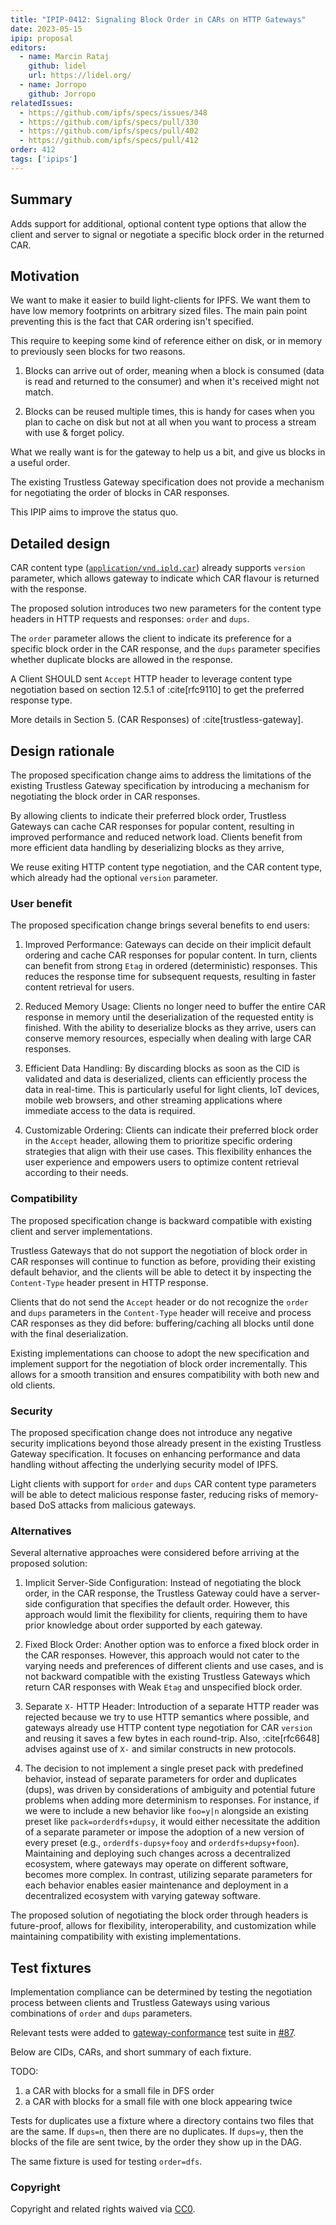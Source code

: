 ```yaml
---
title: "IPIP-0412: Signaling Block Order in CARs on HTTP Gateways"
date: 2023-05-15
ipip: proposal
editors:
  - name: Marcin Rataj
    github: lidel
    url: https://lidel.org/
  - name: Jorropo
    github: Jorropo
relatedIssues:
  - https://github.com/ipfs/specs/issues/348
  - https://github.com/ipfs/specs/pull/330
  - https://github.com/ipfs/specs/pull/402
  - https://github.com/ipfs/specs/pull/412
order: 412
tags: ['ipips']
---
```


## Summary

Adds support for additional, optional content type options that allow the
client and server to signal or negotiate a specific block order in the returned
CAR.

## Motivation

We want to make it easier to build light-clients for IPFS. We want them to have
low memory footprints on arbitrary sized files. The main pain point preventing
this is the fact that CAR ordering isn't specified.

This require to keeping some kind of reference either on disk, or in memory to
previously seen blocks for two reasons.

1. Blocks can arrive out of order, meaning when a block is consumed (data is
   read and returned to the consumer) and when it's received might not match.

1. Blocks can be reused multiple times, this is handy for cases when you plan
   to cache on disk but not at all when you want to process a stream with use &
   forget policy.

What we really want is for the gateway to help us a bit, and give us blocks in
a useful order.

The existing Trustless Gateway specification does not provide a mechanism for
negotiating the order of blocks in CAR responses.

This IPIP aims to improve the status quo.

## Detailed design

CAR content type
([`application/vnd.ipld.car`](https://www.iana.org/assignments/media-types/application/vnd.ipld.car))
already supports `version` parameter, which allows gateway to indicate which
CAR flavour is returned with the response.

The proposed solution introduces two new parameters for the content type headers
in HTTP requests and responses: `order` and `dups`.

The `order` parameter allows the client to indicate its preference for a
specific block order in the CAR response, and the `dups` parameter specifies
whether duplicate blocks are allowed in the response.

A Client SHOULD sent `Accept` HTTP header to leverage content type negotiation
based on section 12.5.1 of :cite[rfc9110] to get the preferred response type.

More details in Section 5. (CAR Responses) of :cite[trustless-gateway].

## Design rationale

The proposed specification change aims to address the limitations of the
existing Trustless Gateway specification by introducing a mechanism for
negotiating the block order in CAR responses.

By allowing clients to indicate their preferred block order, Trustless Gateways
can cache CAR responses for popular content, resulting in improved performance
and reduced network load. Clients benefit from more efficient data handling by
deserializing blocks as they arrive,

We reuse exiting HTTP content type negotiation, and the CAR content type, which
already had the optional `version` parameter.

### User benefit

The proposed specification change brings several benefits to end users:

1. Improved Performance: Gateways can decide on their implicit default ordering
   and cache CAR responses for popular content. In turn, clients can benefit
   from strong `Etag` in ordered (deterministic) responses. This reduces the
   response time for subsequent requests, resulting in faster content retrieval
   for users.

2. Reduced Memory Usage: Clients no longer need to buffer the entire CAR
   response in memory until the deserialization of the requested entity is
   finished. With the ability to deserialize blocks as they arrive, users can
   conserve memory resources, especially when dealing with large CAR responses.

3. Efficient Data Handling: By discarding blocks as soon as the CID is
   validated and data is deserialized, clients can efficiently process the data
   in real-time. This is particularly useful for light clients, IoT devices,
   mobile web browsers, and other streaming applications where immediate access
   to the data is required.

4. Customizable Ordering: Clients can indicate their preferred block order in the
   `Accept` header, allowing them to prioritize specific ordering strategies that
   align with their use cases. This flexibility enhances the user experience
   and empowers users to optimize content retrieval according to their needs.

### Compatibility

The proposed specification change is backward compatible with existing client
and server implementations.

Trustless Gateways that do not support the negotiation of block order in CAR
responses will continue to function as before, providing their existing default
behavior, and the clients will be able to detect it by inspecting the
`Content-Type` header present in HTTP response.

Clients that do not send the `Accept` header or do not recognize the `order`
and `dups` parameters in the `Content-Type` header will receive and process CAR
responses as they did before: buffering/caching all blocks until done with the
final deserialization.

Existing implementations can choose to adopt the new specification and
implement support for the negotiation of block order incrementally. This allows
for a smooth transition and ensures compatibility with both new and old
clients.

### Security

The proposed specification change does not introduce any negative security
implications beyond those already present in the existing Trustless Gateway
specification. It focuses on enhancing performance and data handling without
affecting the underlying security model of IPFS.

Light clients with support for `order` and  `dups` CAR content type parameters
will be able to detect malicious response faster, reducing risks of
memory-based DoS attacks from malicious gateways.

### Alternatives

Several alternative approaches were considered before arriving at the proposed solution:

1. Implicit Server-Side Configuration: Instead of negotiating the block order,
   in the CAR response, the Trustless Gateway could have a server-side
   configuration that specifies the default order. However, this approach would
   limit the flexibility for clients, requiring them to have prior knowledge
   about order supported by each gateway.

2. Fixed Block Order: Another option was to enforce a fixed block order in the
   CAR responses. However, this approach would not cater to the varying needs
   and preferences of different clients and use cases, and is not backward
   compatible with the existing Trustless Gateways which return CAR responses
   with Weak `Etag` and unspecified block order.

3. Separate `X-` HTTP Header: Introduction of a separate HTTP reader was
   rejected because we try to use HTTP semantics where possible, and gateways
   already use HTTP content type negotiation for CAR `version` and reusing it
   saves a few bytes in each round-trip. Also, :cite[rfc6648] advises against
   use of `X-` and similar constructs in new protocols.

4. The decision to not implement a single preset pack with predefined behavior,
   instead of separate parameters for order and duplicates (dups), was driven
   by considerations of ambiguity and potential future problems when adding
   more determinism to responses. For instance, if we were to include a new
   behavior like `foo=y|n` alongside an existing preset like `pack=orderdfs+dupsy`,
   it would either necessitate the addition of a separate parameter or impose
   the adoption of a new version of every preset (e.g., `orderdfs-dupsy+fooy` and
   `orderdfs+dupsy+foon`). Maintaining and deploying such changes across a
   decentralized ecosystem, where gateways may operate on different software,
   becomes more complex. In contrast, utilizing separate parameters for each
   behavior enables easier maintenance and deployment in a decentralized
   ecosystem with varying gateway software.

The proposed solution of negotiating the block order through headers is
future-proof, allows for flexibility, interoperability, and customization while
maintaining compatibility with existing implementations.

## Test fixtures

Implementation compliance can be determined by testing the negotiation process
between clients and Trustless Gateways using various combinations of `order` and
`dups` parameters.

Relevant tests were added to
[gateway-conformance](https://github.com/ipfs/gateway-conformance) test suite
in [#87](https://github.com/ipfs/gateway-conformance/pull/87).

<!-- TODO after conformance release is tagged
A detailed list of compliance checks for `order` and `dupes` can be found in
[`v0.TODO.0/trustless_gateway_car_test.go`](https://github.com/ipfs/gateway-conformance/blob/v0.TODO.0/tests/trustless_gateway_car_test.go) or later.
-->

Below are CIDs, CARs, and short summary of each fixture.

TODO:
1. a CAR with blocks for a small file in DFS order
2. a CAR with blocks for a small file with one block appearing twice

Tests for duplicates use a fixture where a directory contains two files that
are the same. If `dups=n`, then there are no duplicates. If `dups=y`, then the
blocks of the file are sent twice, by the order they show up in the DAG.

The same fixture is used for testing `order=dfs`.

### Copyright

Copyright and related rights waived via [CC0](https://creativecommons.org/publicdomain/zero/1.0/).

